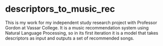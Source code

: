 # descriptors_to_music_rec
This is my work for my independent study research project with Professor Gordon at Vassar College. It is a music recommendation system using Natural Language Processing, so in its first iteration it is a model that takes descriptors as input and outputs a set of recommended songs. 
